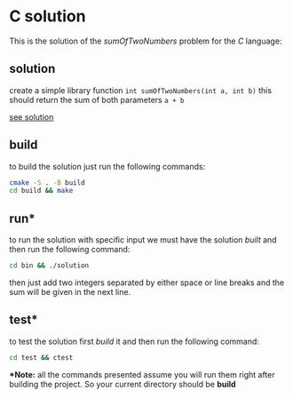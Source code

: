 # C solution

This is the solution of the _sumOfTwoNumbers_ problem for the _C_ language:

## solution

create a simple library function `int sumOfTwoNumbers(int a, int b)` this should return the sum of both parameters `a + b`

[see solution](./src/sumOfTwoNumbers.c)

## build

to build the solution just run the following commands:

```bash
cmake -S . -B build
cd build && make
```

## run\*

to run the solution with specific input we must have the solution _built_ and then run the following command:

```bash
cd bin && ./solution
```

then just add two integers separated by either space or line breaks and the sum will be given in the next line.

## test\*

to test the solution first _build_ it and then run the following command:

```bash
cd test && ctest
```

**\*Note:** all the commands presented assume you will run them right after building the project. So your current directory should be **build**
